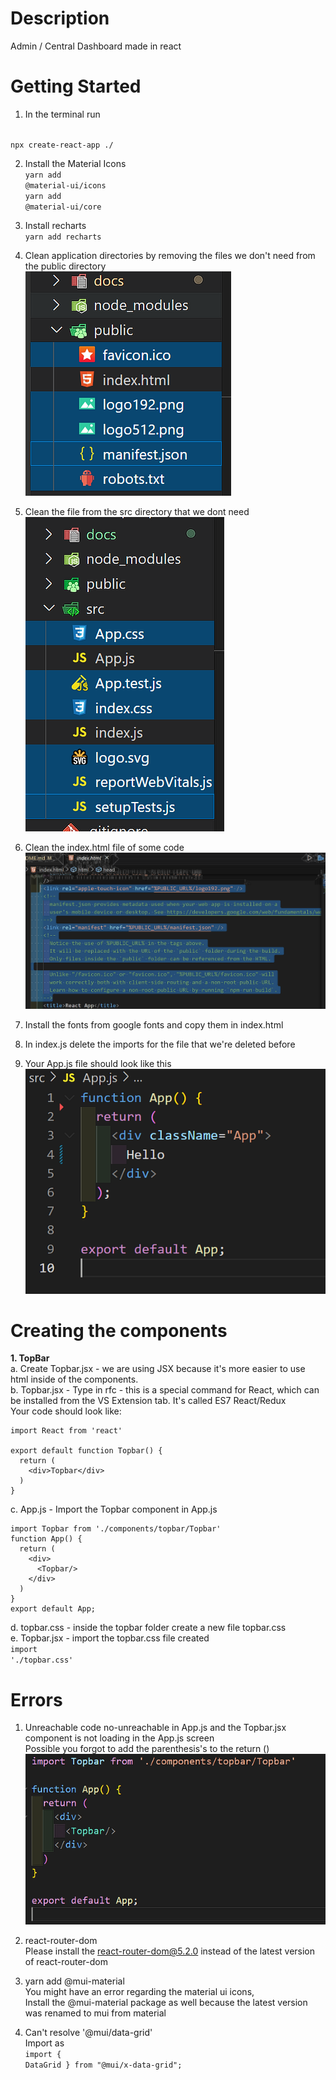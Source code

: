 # Description
Admin / Central Dashboard made in react

# Getting Started
1. In the terminal run
<br>
<code>npx create-react-app ./</code>

2. Install the Material Icons
<br><code>yarn add @material-ui/icons</code>
<br><code>yarn add @material-ui/core</code>

3. Install recharts
<br><code>yarn add recharts</code>

4. Clean application directories by removing the files we don't need from the public directory
<br>![](2022-05-22-21-18-38.png)

5. Clean the file from the src directory that we dont need
<br>![](2022-05-22-21-21-13.png)

6. Clean the index.html file of some code 
<br>![](2022-05-22-21-24-18.png)

7. Install the fonts from google fonts and copy them in index.html

8. In index.js delete the imports for the file that we're deleted before

9. Your App.js file should look like this 
<br>![](2022-05-22-21-35-48.png)

# Creating the components

<strong>1. TopBar</strong>
<br>a. Create Topbar.jsx - we are using JSX because it's more easier to use html inside of the components.
<br>
b. Topbar.jsx - Type in rfc - this is a special command for React, which can be installed from the VS Extension tab. It's called ES7 React/Redux
<br>
Your code should look like:
```
import React from 'react'

export default function Topbar() {
  return (
    <div>Topbar</div>
  )
}
```
c. App.js -  Import the Topbar component in App.js
```
import Topbar from './components/topbar/Topbar'
function App() {
  return (
    <div>
      <Topbar/>
    </div>
  )
}
export default App;
```

d. topbar.css - inside the topbar folder create a new file topbar.css
<br>
e. Topbar.jsx - import the topbar.css file created
<br><code>import './topbar.css'</code>





# Errors
1. Unreachable code  no-unreachable in App.js and the Topbar.jsx component is not loading in the App.js screen
<br>Possible you forgot to add the parenthesis's to the return ()
<br>![](2022-05-23-10-04-21.png)

2. react-router-dom
<br>Please install the react-router-dom@5.2.0 instead of the latest version of react-router-dom

3. yarn add @mui-material
<br>You might have an error regarding the material ui icons, 
<br>Install the @mui-material package as well because the latest version was renamed to mui from material

3. Can't resolve '@mui/data-grid'
<br> Import as 
<br><code>import { DataGrid } from "@mui/x-data-grid";</code>